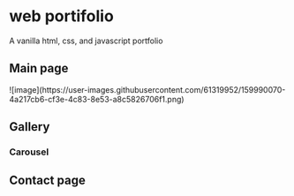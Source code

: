 # web portifolio
A vanilla html, css, and javascript portfolio

<h2>Main page</h2>
![image](https://user-images.githubusercontent.com/61319952/159990070-4a217cb6-cf3e-4c83-8e53-a8c5826706f1.png)
<img src=https://user-images.githubusercontent.com/61319952/159990070-4a217cb6-cf3e-4c83-8e53-a8c5826706f1.png class="img-responsive" alt=""> </div>

<h2>Gallery</h2>

<h3>Carousel</h3>


<h2>Contact page</h2>


